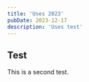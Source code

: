 ```yaml
---
title: 'Uses 2023'
pubDate: 2023-12-17
description: 'Uses test'
---
```


## Test

This is a second test.
